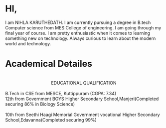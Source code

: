 # HI,
I am NIHLA KARUTHEDATH. I am currently pursuing a degree in B.tech Computer science from MES College of engineering. I am going through my final year of course. I am pretty enthusiastic when it comes to learning something new on technology. Always curious to learn about the modern world and technology.

# Academical Detailes
  <br>
  <center>EDUCATIONAL QUALIFICATION</center>
   </br> 
  B.Tech in CSE from MESCE, Kuttippuram
  (CGPA: 7.34)
  <br>
  12th from  Government BOYS Higher Secondary School,Manjeri(Completed securing 86% in Biology Science)</br><br>  10th from Seethi Haagi     Memorial Government vocational Higher Secondary School,Edavanna(Completed securing 99%)
  </br>  
